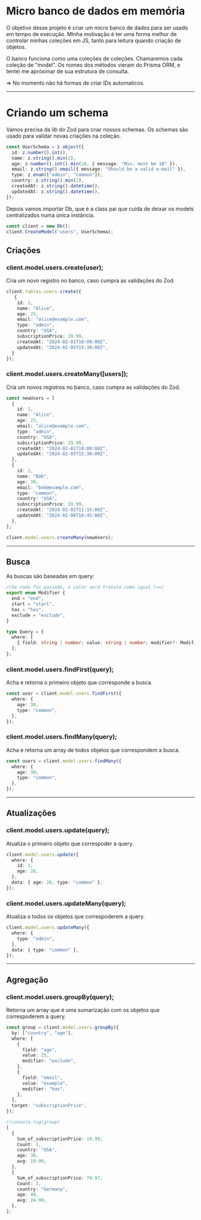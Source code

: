 # Micro banco de dados em memória

O objetivo desse projeto é criar um micro banco de dados para ser usado em tempo de execução.
MInha motivação é ter uma forma melhor de controlar minhas coleções em JS, tanto para leitura quando criação de objetos.

O banco funciona como uma coleções de coleções. Chamaremos cada coleção de "model". Os nomes dos métodos vieram do Prisma ORM, e tentei me apróximar de sua estrutura de consulta.

=> No momento não há formas de criar IDs automaticos.

---

# Criando um schema

Vamos precisa da lib do Zod para criar nossos schemas. Os schemas são usado para valídar novas criações na coleção.

```ts
const UserSchema = z.object({
  id: z.number().int(),
  name: z.string().min(2),
  age: z.number().int().min(18, { message: "Min. must be 18" }),
  email: z.string().email({ message: "Should be a valid e-mail" }),
  type: z.enum(["admin", "common"]),
  country: z.string().min(2),
  createdAt: z.string().datetime(),
  updatedAt: z.string().datetime(),
});
```

Depois vamos importar Db, que é a class pai que cuida de deixar os models centralizados numa única instância.

```ts
const client = new Db();
client.CreateModel("users", UserSchema);
```

## Criações

### client.model.users.create(user);

Cria um novo registro no banco, caso cumpra as valídações do Zod.

```ts
client.tables.users.create({
   {
    id: 1,
    name: "Alice",
    age: 25,
    email: "alice@example.com",
    type: "admin",
    country: "USA",
    subscriptionPrice: 29.99,
    createdAt: "2024-02-01T10:00:00Z",
    updatedAt: "2024-02-05T15:30:00Z",
  }
});
```

### client.model.users.createMany([users]);

Cria um novos registros no banco, caso cumpra as valídações do Zod.

```ts
const newUsers = [
  {
    id: 1,
    name: "Alice",
    age: 25,
    email: "alice@example.com",
    type: "admin",
    country: "USA",
    subscriptionPrice: 29.99,
    createdAt: "2024-02-01T10:00:00Z",
    updatedAt: "2024-02-05T15:30:00Z",
  },
  {
    id: 2,
    name: "Bob",
    age: 30,
    email: "bob@example.com",
    type: "common",
    country: "USA",
    subscriptionPrice: 19.99,
    createdAt: "2024-02-02T11:15:00Z",
    updatedAt: "2024-02-06T16:45:00Z",
  },
];

client.model.users.createMany(newUsers);
```

---

## Busca

As buscas são baseadas em query:

```ts
//Se nada for passado, o valor será tratato como igual (==)
export enum Modifier {
  end = "end",
  start = "start",
  has = "has",
  exclude = "exclude",
}

type Query = {
  where: [
    { field: string | number; value: string | number; modifier?: Modifier }
  ];
};
```

### client.model.users.findFirst(query);

Acha e retorna o primeiro objeto que corresponde a busca.

```ts
const user = client.model.users.findFirst({
  where: {
    age: 30,
    type: "common",
  },
});
```

### client.model.users.findMany(query);

Acha e retorna um array de todos objetos que correspondem a busca.

```ts
const users = client.model.users.findMany({
  where: {
    age: 30,
    type: "common",
  },
});
```

---

## Atualizações

### client.model.users.update(query);

Atualiza o primeiro objeto que correspoder a query.

```ts
client.model.users.update({
  where: {
    id: 1,
    age: 26,
  },
  data: { age: 26, type: "common" },
});
```

### client.model.users.updateMany(query);

Atualiza o todos os objetos que correspoderem a query.

```ts
client.model.users.updateMany({
  where: {
    type: "admin",
  },
  data: { type: "common" },
});
```

---

## Agregação

### client.model.users.groupBy(query);

Retorna um array que é uma sumarização com os objetos que correspoderem a query.

```ts
const group = client.model.users.groupBy({
  by: ["country", "age"],
  where: [
    {
      field: "age",
      value: 25,
      modifier: "exclude",
    },
    {
      field: "email",
      value: "example",
      modifier: "has",
    },
  ],
  target: "subscriptionPrice",
});

//console.log(group)
[
  {
    Sum_of_subscriptionPrice: 19.99,
    Count: 1,
    country: "USA",
    age: 30,
    avg: 19.99,
  },
  {
    Sum_of_subscriptionPrice: 74.97,
    Count: 3,
    country: "Germany",
    age: 40,
    avg: 24.99,
  },
];
```
